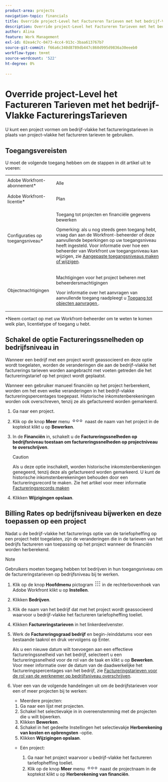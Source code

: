 ```yaml
---
product-area: projects
navigation-topic: financials
title: Override project-Level het Factureren Tarieven met het bedrijf-Vlakke FactureringsTarieven
description: Override project-Level het Factureren Tarieven met het bedrijf-Vlakke FactureringsTarieven
author: Alina
feature: Work Management
exl-id: 02ea4c7c-0473-4cc4-913c-3baa613767b7
source-git-commit: f66a6c340d8789db447c860d995d9836a30eeeb0
workflow-type: tm+mt
source-wordcount: '522'
ht-degree: 0%

---
```


# Override project-Level het Factureren Tarieven met het bedrijf-Vlakke FactureringsTarieven

<!--
<p data-mc-conditions="QuicksilverOrClassic.Draft mode">(NOTE: THIS IS LINKED TO THE UI IN THE EDIT PROJECT MODAL)</p>
-->

U kunt een project vormen om bedrijf-vlakke het factureringstarieven in plaats van project-vlakke het factureren tarieven te gebruiken.

## Toegangsvereisten

U moet de volgende toegang hebben om de stappen in dit artikel uit te voeren:

<table style="table-layout:auto"> 
 <col> 
 <col> 
 <tbody> 
  <tr> 
   <td role="rowheader">Adobe Workfront-abonnement*</td> 
   <td> <p>Alle</p> </td> 
  </tr> 
  <tr> 
   <td role="rowheader">Adobe Workfront-licentie*</td> 
   <td> <p>Plan </p> </td> 
  </tr> 
  <tr> 
   <td role="rowheader">Configuraties op toegangsniveau*</td> 
   <td> <p>Toegang tot projecten en financiële gegevens bewerken</p> <p>Opmerking: als u nog steeds geen toegang hebt, vraag dan aan de Workfront-beheerder of deze aanvullende beperkingen op uw toegangsniveau heeft ingesteld. Voor informatie over hoe een beheerder van Workfront uw toegangsniveau kan wijzigen, zie <a href="../../../administration-and-setup/add-users/configure-and-grant-access/create-modify-access-levels.md" class="MCXref xref">Aangepaste toegangsniveaus maken of wijzigen</a>.</p> </td> 
  </tr> 
  <tr> 
   <td role="rowheader">Objectmachtigingen</td> 
   <td> <p>Machtigingen voor het project beheren met beheerdersmachtigingen</p> <p>Voor informatie over het aanvragen van aanvullende toegang raadpleegt u <a href="../../../workfront-basics/grant-and-request-access-to-objects/request-access.md" class="MCXref xref">Toegang tot objecten aanvragen </a>.</p> </td> 
  </tr> 
 </tbody> 
</table>

&#42;Neem contact op met uw Workfront-beheerder om te weten te komen welk plan, licentietype of toegang u hebt.

## Schakel de optie Factureringssnelheden op bedrijfsniveau in

Wanneer een bedrijf met een project wordt geassocieerd en deze optie wordt toegelaten, worden de veranderingen die aan de bedrijf-vlakke het facturerings tarieven worden aangebracht met voeten getreden die het factureringstarief op het project wordt geplaatst.

Wanneer een gebruiker manueel financiën op het project herberekent, worden om het even welke veranderingen in het bedrijf-vlakke factureringspercentages toegepast. Historische inkomstenberekeningen worden ook overschreven, tenzij ze als gefactureerd worden gemarkeerd.

1. Ga naar een project.
1. Klik op de knop **Meer** menu ![](assets/qs-more-icon-on-an-object.png) naast de naam van het project in de koptekst klikt u op **Bewerken**.
1. In de **Financiën** in, schakelt u de **Factureringssnelheden op bedrijfsniveau toestaan om factureringssnelheden op projectniveau te overschrijven**.

   >[!CAUTION]
   >
   >Als u deze optie inschakelt, worden historische inkomstenberekeningen genegeerd, tenzij deze als gefactureerd worden gemarkeerd. U kunt de historische inkomstenberekeningen behouden door een factureringsrecord te maken. Zie het artikel voor meer informatie [Factureringsrecords maken](../../../manage-work/projects/project-finances/create-billing-records.md)

1. Klikken **Wijzigingen opslaan**.

## Billing Rates op bedrijfsniveau bijwerken en deze toepassen op een project

Nadat u de bedrijf-vlakke het facturerings optie van de tariefopheffing op een project hebt toegelaten, zijn de veranderingen die in de tarieven van het bedrijfs factureren van toepassing op het project wanneer de financiën worden herberekend.

>[!NOTE]
>
>Gebruikers moeten toegang hebben tot bedrijven in hun toegangsniveau om de factureringstarieven op bedrijfsniveau bij te werken.

1. Klik op de knop **Hoofdmenu** pictogram ![](assets/main-menu-icon.png) in de rechterbovenhoek van Adobe Workfront klikt u op **Instellen**.
1. Klikken **Bedrijven**.
1. Klik de naam van het bedrijf dat met het project wordt geassocieerd waarvoor u bedrijf-vlakke het factureren tariefopheffing toeliet.
1. Klikken **Factureringstarieven** in het linkerdeelvenster.
1. Werk de **Factureringsgraad bedrijf** en begin-/einddatums voor een bestaande taakrol en druk vervolgens op Enter.

   Als u een nieuwe datum wilt toevoegen aan een effectieve factureringssnelheid van het bedrijf, selecteert u een factureringssnelheid voor de rol van de taak en klikt u op **Bewerken**. Voor meer informatie over de datum van de daadwerkelijke het factureringspercentages van het bedrijf, zie [Factureringstarieven voor de rol van de werknemer op bedrijfsniveau overschrijven](/help/quicksilver/administration-and-setup/set-up-workfront/organizational-setup/override-job-role-billing-rates-company-level.md).

1. Voer een van de volgende handelingen uit om de bedrijfstarieven voor een of meer projecten bij te werken:

   * Meerdere projecten:

   1. Ga naar een lijst met projecten.
   1. Schakel het selectievakje in in overeenstemming met de projecten die u wilt bijwerken.
   1. Klikken **Bewerken**.
   1. Schakel in het gedeelte Instellingen het selectievakje **Herberekening van kosten en opbrengsten** -optie.
   1. Klikken **Wijzigingen opslaan**.

   * Eén project:

      1. Ga naar het project waarvoor u bedrijf-vlakke het factureren tariefopheffing toeliet.
      1. Klik op de knop **Meer** menu ![](assets/qs-more-icon-on-an-object.png) naast de projectnaam in de koptekst klikt u op **Herberekening van financiën**.
